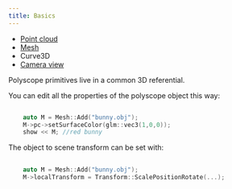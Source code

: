 ```yaml
---
title: Basics
---
```

- [Point cloud](../point_cloud)
- [Mesh](../Mesh)
- Curve3D
- [Camera view](../camera)

Polyscope primitives live in a common 3D referential.

You can edit all the properties of the polyscope object this way:

``` c++

    auto M = Mesh::Add("bunny.obj");
    M->pc->setSurfaceColor(glm::vec3(1,0,0));
    show << M; //red bunny
```
The object to scene transform can be set with:
``` c++ 
    
    auto M = Mesh::Add("bunny.obj");
    M->localTransform = Transform::ScalePositionRotate(...);

```
